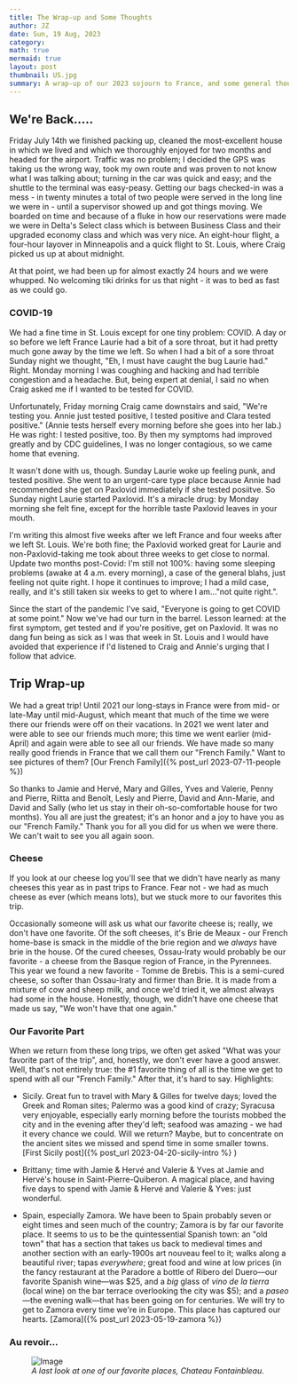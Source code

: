 ```yaml
---
title: The Wrap-up and Some Thoughts
author: JZ
date: Sun, 19 Aug, 2023
category: 
math: true
mermaid: true
layout: post
thumbnail: US.jpg
summary: A wrap-up of our 2023 sojourn to France, and some general thoughts about the trip.
---  
```

<h2>We're Back.....</h2>
Friday July 14th we finished packing up, cleaned the most-excellent house in which we lived and which we thoroughly enjoyed for two months and headed for the airport. Traffic was no problem; I decided the GPS was taking us the wrong way, took my own route and was proven to not know what I was talking about; turning in the car was quick and easy; and the shuttle to the terminal was easy-peasy. Getting our bags checked-in was a mess - in twenty minutes a total of two people were served in the long line we were in - until a supervisor showed up and got things moving. We boarded on time and because of a fluke in how our reservations were made we were in Delta's Select class which is between Business Class and their upgraded economy class and which was very nice. An eight-hour flight, a four-hour layover in Minneapolis and a quick flight to St. Louis, where Craig picked us up at about midnight. 

At that point, we had been up for almost exactly 24 hours and we were whupped. No welcoming tiki drinks for us that night - it was to bed as fast as we could go.

<h3>COVID-19</h3>
We had a fine time in St. Louis except for one tiny problem: COVID. A day or so before we left France Laurie had a bit of a sore throat, but it had pretty much gone away by the time we left. So when I had a bit of a sore throat Sunday night we thought, "Eh, I must have caught the bug Laurie had." Right. Monday morning I was coughing and hacking and had terrible congestion and a headache. But, being expert at denial, I said no when Craig asked me if I wanted to be tested for COVID.

Unfortunately, Friday morning Craig came downstairs and said, "We're testing you. Annie just tested positive, I tested positive and Clara tested positive." (Annie tests herself every morning before she goes into her lab.) He was right: I tested positive, too. By then my symptoms had improved greatly and by CDC guidelines, I was no longer contagious, so we came home that evening.

It wasn't done with us, though. Sunday Laurie woke up feeling punk, and tested positive. She went to an urgent-care type place because Annie had recommended she get on Paxlovid immediately if she tested posiitve. So Sunday night Laurie started Paxlovid. It's a miracle drug: by Monday morning she felt fine, except for the horrible taste Paxlovid leaves in your mouth.

I'm writing this almost five weeks after we left France and four weeks after we left St. Louis. We're both fine; the Paxlovid worked great for Laurie and non-Paxlovid-taking me took about three weeks to get close to normal. Update two months post-Covid: I'm still not 100%: having some sleeping problems (awake at 4 a.m. every morning), a case of the general blahs, just feeling not quite right. I hope it continues to improve; I had a mild case, really, and it's still taken six weeks to get to where I am..."not quite right.".

Since the start of the pandemic I've said, "Everyone is going to get COVID at some point." Now we've had our turn in the barrel. Lesson learned: at the first symptom, get tested and if you're positive, get on Paxlovid. It was no dang fun being as sick as I was that week in St. Louis  and I would have avoided that experience if I'd listened to Craig and Annie's urging that I follow that advice.

<h2>Trip Wrap-up</h2>
We had a great trip! Until 2021 our long-stays in France were from mid- or late-May until mid-August, which meant that much of the time we were there our friends were off on their vacations. In 2021 we went later and were able to see our friends much more; this time we went earlier (mid-April) and again were able to see all our friends. We have made so many really good friends in France that we call them our "French Family." Want to see pictures of them? [Our French Family]({%  post_url 2023-07-11-people %})

So thanks to Jamie and Hervé, Mary and Gilles, Yves and Valerie, Penny and Pierre, Riitta and Benoît, Lesly and Pierre, David and Ann-Marie, and David and Sally (who let us stay in their oh-so-comfortable house for two months).  You all are just the greatest; it's an honor and a joy to have you as our "French Family." Thank you for all you did for us when we were there. We can't wait to see you all again soon.

<h3>Cheese</h3>  
If you look at our cheese log you'll see that we didn't have nearly as many cheeses this year as in past trips to France. Fear not - we had as much cheese as ever (which means lots), but we stuck more to our favorites this trip. 

Occasionally someone will ask us what our favorite cheese is; really, we don't have one favorite. Of the soft cheeses, it's Brie de Meaux - our French home-base is smack in the middle of the brie region and we *always* have brie in the house. Of the cured cheeses, Ossau-Iraty would probably be our favorite - a cheese from the Basque region of France, in the Pyrennees. This year we found a new favorite - Tomme de Brebis. This is a semi-cured cheese, so softer than Ossau-Iraty and firmer than Brie. It is made from a mixture of cow and sheep milk, and once we'd tried it, we almost always had some in the house. Honestly, though, we didn't have one cheese that made us say, "We won't have that one again."

<h3>Our Favorite Part</h3>
When we return from these long trips, we often get asked "What was your favorite part of the trip", and, honestly, we don't ever have a good answer. Well, that's not entirely true: the #1 favorite thing of all is the time we get to spend with all our "French Family." After that, it's hard to say. Highlights:  

- Sicily. Great fun to travel with Mary & Gilles for twelve days; loved the Greek and Roman sites; Palermo was a good kind of crazy; Syracusa very enjoyable, especially early morning before the tourists mobbed the city and in the evening after they'd left; seafood was amazing - we had it every chance we could. Will we return? Maybe, but to concentrate on the ancient sites we missed and spend time in some smaller towns. [First Sicily post]({% post_url 2023-04-20-sicily-intro %} )

- Brittany; time with Jamie & Hervé and Valerie & Yves at Jamie and Hervé's house in Saint-Pierre-Quiberon. A magical place, and having five days to spend with Jamie & Hervé and Valerie & Yves: just wonderful.

- Spain, especially Zamora. We have been to Spain probably seven or eight times and seen much of the country; Zamora is by far our favorite place. It seems to us to be the quintessential Spanish town: an "old town" that has a section that takes us back to medieval times and another section with an early-1900s art nouveau feel to it; walks along a beautiful river; tapas <em>everywhere</em>; great food and wine at low prices (in the fancy restaurant at the Paradore a bottle of Ribero del Duero&mdash;our favorite Spanish wine&mdash;was $25, and a <em>big</em> glass of <em>vino de la tierra</em> (local wine) on the bar terrace overlooking the city was $5); and a <em>paseo</em>&mdash;the evening walk&mdash;that has been going on for centuries. We will try to get to Zamora every time we're in Europe. This place has captured our hearts.  [Zamora]({% post_url 2023-05-19-zamora %})

<h3>Au revoir...</h3>
<figure class = 'landscape' >
	<img src="{{ "DSC05012.jpg" | prepend: site.imageurl | prepend: site.baseurl  }}" alt="Image" />
	<figcaption><em>A last look at one of our favorite places, Chateau Fontainbleau.</em></figcaption>
</figure>